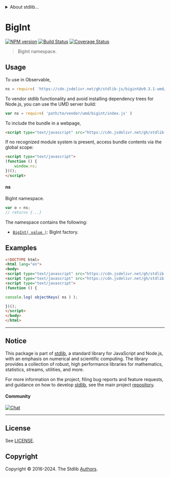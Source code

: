 <!--

@license Apache-2.0

Copyright (c) 2021 The Stdlib Authors.

Licensed under the Apache License, Version 2.0 (the "License");
you may not use this file except in compliance with the License.
You may obtain a copy of the License at

   http://www.apache.org/licenses/LICENSE-2.0

Unless required by applicable law or agreed to in writing, software
distributed under the License is distributed on an "AS IS" BASIS,
WITHOUT WARRANTIES OR CONDITIONS OF ANY KIND, either express or implied.
See the License for the specific language governing permissions and
limitations under the License.

-->


<details>
  <summary>
    About stdlib...
  </summary>
  <p>We believe in a future in which the web is a preferred environment for numerical computation. To help realize this future, we've built stdlib. stdlib is a standard library, with an emphasis on numerical and scientific computation, written in JavaScript (and C) for execution in browsers and in Node.js.</p>
  <p>The library is fully decomposable, being architected in such a way that you can swap out and mix and match APIs and functionality to cater to your exact preferences and use cases.</p>
  <p>When you use stdlib, you can be absolutely certain that you are using the most thorough, rigorous, well-written, studied, documented, tested, measured, and high-quality code out there.</p>
  <p>To join us in bringing numerical computing to the web, get started by checking us out on <a href="https://github.com/stdlib-js/stdlib">GitHub</a>, and please consider <a href="https://opencollective.com/stdlib">financially supporting stdlib</a>. We greatly appreciate your continued support!</p>
</details>

# BigInt

[![NPM version][npm-image]][npm-url] [![Build Status][test-image]][test-url] [![Coverage Status][coverage-image]][coverage-url] <!-- [![dependencies][dependencies-image]][dependencies-url] -->

> BigInt namespace.



<section class="usage">

## Usage

To use in Observable,

```javascript
ns = require( 'https://cdn.jsdelivr.net/gh/stdlib-js/bigint@v0.3.1-umd/browser.js' )
```

To vendor stdlib functionality and avoid installing dependency trees for Node.js, you can use the UMD server build:

```javascript
var ns = require( 'path/to/vendor/umd/bigint/index.js' )
```

To include the bundle in a webpage,

```html
<script type="text/javascript" src="https://cdn.jsdelivr.net/gh/stdlib-js/bigint@v0.3.1-umd/browser.js"></script>
```

If no recognized module system is present, access bundle contents via the global scope:

```html
<script type="text/javascript">
(function () {
    window.ns;
})();
</script>
```

#### ns

BigInt namespace.

```javascript
var o = ns;
// returns {...}
```

The namespace contains the following:

<!-- <toc pattern="*"> -->

<div class="namespace-toc">

-   <span class="signature">[`BigInt( value )`][@stdlib/bigint/ctor]</span><span class="delimiter">: </span><span class="description">BigInt factory.</span>

</div>

<!-- </toc> -->

</section>

<!-- /.usage -->

<section class="examples">

## Examples

<!-- TODO: better examples -->

<!-- eslint no-undef: "error" -->

```html
<!DOCTYPE html>
<html lang="en">
<body>
<script type="text/javascript" src="https://cdn.jsdelivr.net/gh/stdlib-js/utils/keys@umd/browser.js"></script>
<script type="text/javascript" src="https://cdn.jsdelivr.net/gh/stdlib-js/bigint@v0.3.1-umd/browser.js"></script>
<script type="text/javascript">
(function () {

console.log( objectKeys( ns ) );

})();
</script>
</body>
</html>
```

</section>

<!-- /.examples -->

<!-- Section for related `stdlib` packages. Do not manually edit this section, as it is automatically populated. -->

<section class="related">

</section>

<!-- /.related -->

<!-- Section for all links. Make sure to keep an empty line after the `section` element and another before the `/section` close. -->


<section class="main-repo" >

* * *

## Notice

This package is part of [stdlib][stdlib], a standard library for JavaScript and Node.js, with an emphasis on numerical and scientific computing. The library provides a collection of robust, high performance libraries for mathematics, statistics, streams, utilities, and more.

For more information on the project, filing bug reports and feature requests, and guidance on how to develop [stdlib][stdlib], see the main project [repository][stdlib].

#### Community

[![Chat][chat-image]][chat-url]

---

## License

See [LICENSE][stdlib-license].


## Copyright

Copyright &copy; 2016-2024. The Stdlib [Authors][stdlib-authors].

</section>

<!-- /.stdlib -->

<!-- Section for all links. Make sure to keep an empty line after the `section` element and another before the `/section` close. -->

<section class="links">

[npm-image]: http://img.shields.io/npm/v/@stdlib/bigint.svg
[npm-url]: https://npmjs.org/package/@stdlib/bigint

[test-image]: https://github.com/stdlib-js/bigint/actions/workflows/test.yml/badge.svg?branch=v0.3.1
[test-url]: https://github.com/stdlib-js/bigint/actions/workflows/test.yml?query=branch:v0.3.1

[coverage-image]: https://img.shields.io/codecov/c/github/stdlib-js/bigint/main.svg
[coverage-url]: https://codecov.io/github/stdlib-js/bigint?branch=main

<!--

[dependencies-image]: https://img.shields.io/david/stdlib-js/bigint.svg
[dependencies-url]: https://david-dm.org/stdlib-js/bigint/main

-->

[chat-image]: https://img.shields.io/gitter/room/stdlib-js/stdlib.svg
[chat-url]: https://app.gitter.im/#/room/#stdlib-js_stdlib:gitter.im

[stdlib]: https://github.com/stdlib-js/stdlib

[stdlib-authors]: https://github.com/stdlib-js/stdlib/graphs/contributors

[umd]: https://github.com/umdjs/umd
[es-module]: https://developer.mozilla.org/en-US/docs/Web/JavaScript/Guide/Modules

[deno-url]: https://github.com/stdlib-js/bigint/tree/deno
[deno-readme]: https://github.com/stdlib-js/bigint/blob/deno/README.md
[umd-url]: https://github.com/stdlib-js/bigint/tree/umd
[umd-readme]: https://github.com/stdlib-js/bigint/blob/umd/README.md
[esm-url]: https://github.com/stdlib-js/bigint/tree/esm
[esm-readme]: https://github.com/stdlib-js/bigint/blob/esm/README.md
[branches-url]: https://github.com/stdlib-js/bigint/blob/main/branches.md

[stdlib-license]: https://raw.githubusercontent.com/stdlib-js/bigint/main/LICENSE

<!-- <toc-links> -->

[@stdlib/bigint/ctor]: https://github.com/stdlib-js/bigint/tree/main/ctor

<!-- </toc-links> -->

</section>

<!-- /.links -->
